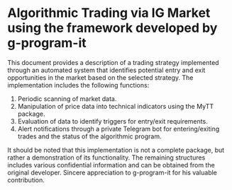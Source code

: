 # Algorithmic Trading via IG Market using the framework developed by g-program-it

This document provides a description of a trading strategy implemented through an automated system that identifies potential entry and exit opportunities in the market based on the selected strategy. The implementation includes the following functions:

1. Periodic scanning of market data.
2. Manipulation of price data into technical indicators using the MyTT package.
3. Evaluation of data to identify triggers for entry/exit requirements.
4. Alert notifications through a private Telegram bot for entering/exiting trades and the status of the algorithmic program.

It should be noted that this implementation is not a complete package, but rather a demonstration of its functionality. The remaining structures includes various confidential information and can be obtained from the original developer. Sincere appreciation to g-program-it for his valuable contribution.
